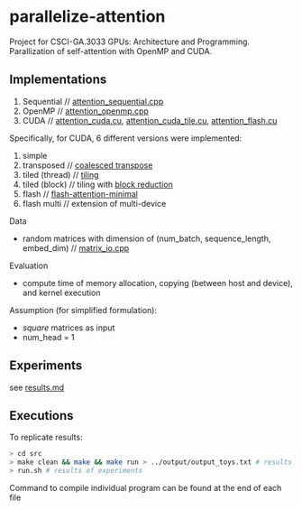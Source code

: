 # parallelize-attention
Project for CSCI-GA.3033 GPUs: Architecture and Programming. Parallization of self-attention with OpenMP and CUDA.

## Implementations
1. Sequential // <a href="src/attention_sequential.cpp">attention_sequential.cpp</a>
2. OpenMP // <a href="src/attention_openmp.cpp">attention_openmp.cpp</a>
3. CUDA // <a href="src/attention_cuda.cu">attention_cuda.cu</a>, <a href="src/attention_cuda_tile.cu">attention_cuda_tile.cu</a>, <a href="src/attention_flash.cu">attention_flash.cu</a>

Specifically, for CUDA, 6 different versions were implemented:

1. simple
2. transposed // [coalesced transpose](https://developer.nvidia.com/blog/efficient-matrix-transpose-cuda-cc/)
3. tiled (thread) //  [tiling](https://nichijou.co/cuda7-tiling/) 
4. tiled (block) // tiling with [block reduction](https://developer.download.nvidia.com/assets/cuda/files/reduction.pdf)
5. flash // [flash-attention-minimal](https://github.com/tspeterkim/flash-attention-minimal)
6. flash multi // extension of multi-device

Data
- random matrices with dimension of (num_batch, sequence_length, embed_dim) // <a href="src/matrix_io.cpp">matrix_io.cpp</a>

Evaluation
- compute time of memory allocation, copying (between host and device), and kernel execution

Assumption (for simplified formulation):
-  *square* matrices as input
-  num_head = 1

## Experiments

see <a href="results.md">results.md</a>

## Executions

To replicate results:
```bash
> cd src
> make clean && make && make run > ../output/output_toys.txt # results of toy example with config (2,2,2)
> run.sh # results of experiments
```
Command to compile individual program can be found at the end of each file
